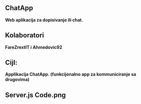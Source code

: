 ## ChatApp
**Web aplikacija za dopisivanje ili chat.**

## Kolaboratori
**FareZrextIT i Ahmedovic92**

## Cijl: 
**Applikacija ChatApp. (funkcijonalno app za kommuniciranje sa drugovima)**

## Server.js Code.png

